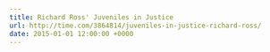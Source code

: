 ```yaml
---
title: Richard Ross' Juveniles in Justice
url: http://time.com/3864814/juveniles-in-justice-richard-ross/
date: 2015-01-01 12:00:00 +0000
---
```

